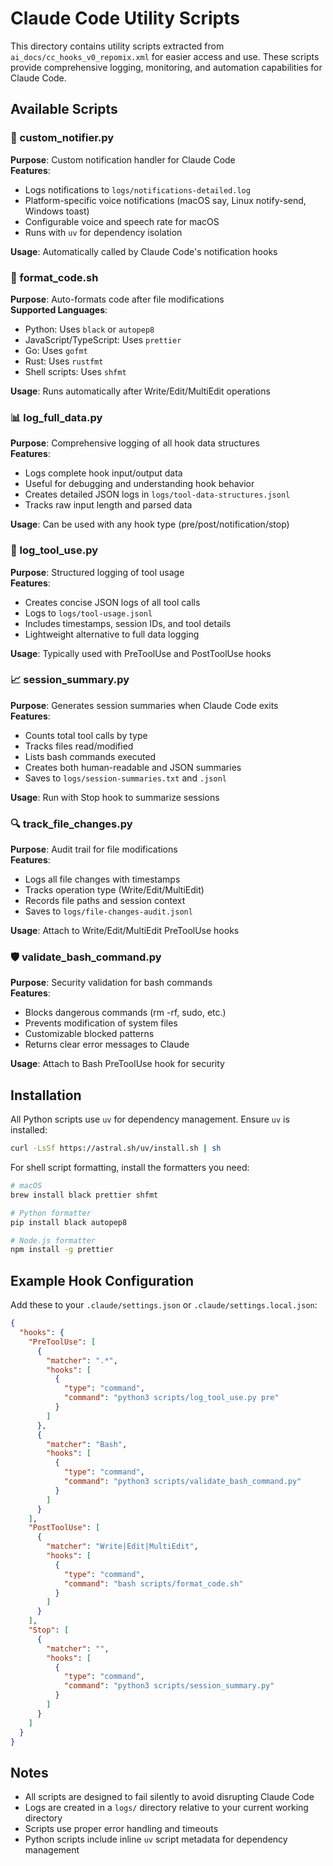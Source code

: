 # Claude Code Utility Scripts

This directory contains utility scripts extracted from `ai_docs/cc_hooks_v0_repomix.xml` for easier access and use. These scripts provide comprehensive logging, monitoring, and automation capabilities for Claude Code.

## Available Scripts

### 🔔 custom_notifier.py
**Purpose**: Custom notification handler for Claude Code  
**Features**:
- Logs notifications to `logs/notifications-detailed.log`
- Platform-specific voice notifications (macOS say, Linux notify-send, Windows toast)
- Configurable voice and speech rate for macOS
- Runs with `uv` for dependency isolation

**Usage**: Automatically called by Claude Code's notification hooks

### 🎨 format_code.sh
**Purpose**: Auto-formats code after file modifications  
**Supported Languages**:
- Python: Uses `black` or `autopep8`
- JavaScript/TypeScript: Uses `prettier`
- Go: Uses `gofmt`
- Rust: Uses `rustfmt`
- Shell scripts: Uses `shfmt`

**Usage**: Runs automatically after Write/Edit/MultiEdit operations

### 📊 log_full_data.py
**Purpose**: Comprehensive logging of all hook data structures  
**Features**:
- Logs complete hook input/output data
- Useful for debugging and understanding hook behavior
- Creates detailed JSON logs in `logs/tool-data-structures.jsonl`
- Tracks raw input length and parsed data

**Usage**: Can be used with any hook type (pre/post/notification/stop)

### 📝 log_tool_use.py
**Purpose**: Structured logging of tool usage  
**Features**:
- Creates concise JSON logs of all tool calls
- Logs to `logs/tool-usage.jsonl`
- Includes timestamps, session IDs, and tool details
- Lightweight alternative to full data logging

**Usage**: Typically used with PreToolUse and PostToolUse hooks

### 📈 session_summary.py
**Purpose**: Generates session summaries when Claude Code exits  
**Features**:
- Counts total tool calls by type
- Tracks files read/modified
- Lists bash commands executed
- Creates both human-readable and JSON summaries
- Saves to `logs/session-summaries.txt` and `.jsonl`

**Usage**: Run with Stop hook to summarize sessions

### 🔍 track_file_changes.py
**Purpose**: Audit trail for file modifications  
**Features**:
- Logs all file changes with timestamps
- Tracks operation type (Write/Edit/MultiEdit)
- Records file paths and session context
- Saves to `logs/file-changes-audit.jsonl`

**Usage**: Attach to Write/Edit/MultiEdit PreToolUse hooks

### 🛡️ validate_bash_command.py
**Purpose**: Security validation for bash commands  
**Features**:
- Blocks dangerous commands (rm -rf, sudo, etc.)
- Prevents modification of system files
- Customizable blocked patterns
- Returns clear error messages to Claude

**Usage**: Attach to Bash PreToolUse hook for security

## Installation

All Python scripts use `uv` for dependency management. Ensure `uv` is installed:
```bash
curl -LsSf https://astral.sh/uv/install.sh | sh
```

For shell script formatting, install the formatters you need:
```bash
# macOS
brew install black prettier shfmt

# Python formatter
pip install black autopep8

# Node.js formatter
npm install -g prettier
```

## Example Hook Configuration

Add these to your `.claude/settings.json` or `.claude/settings.local.json`:

```json
{
  "hooks": {
    "PreToolUse": [
      {
        "matcher": ".*",
        "hooks": [
          {
            "type": "command",
            "command": "python3 scripts/log_tool_use.py pre"
          }
        ]
      },
      {
        "matcher": "Bash",
        "hooks": [
          {
            "type": "command",
            "command": "python3 scripts/validate_bash_command.py"
          }
        ]
      }
    ],
    "PostToolUse": [
      {
        "matcher": "Write|Edit|MultiEdit",
        "hooks": [
          {
            "type": "command",
            "command": "bash scripts/format_code.sh"
          }
        ]
      }
    ],
    "Stop": [
      {
        "matcher": "",
        "hooks": [
          {
            "type": "command",
            "command": "python3 scripts/session_summary.py"
          }
        ]
      }
    ]
  }
}
```

## Notes

- All scripts are designed to fail silently to avoid disrupting Claude Code
- Logs are created in a `logs/` directory relative to your current working directory
- Scripts use proper error handling and timeouts
- Python scripts include inline `uv` script metadata for dependency management